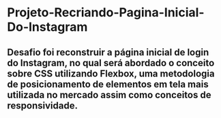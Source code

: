 # Projeto-Recriando-Pagina-Inicial-Do-Instagram

## Desafio foi reconstruir a página inicial de login do Instagram, no qual será abordado o conceito sobre CSS utilizando Flexbox, uma metodologia de posicionamento de elementos em tela mais utilizada no mercado assim como conceitos de responsividade.
